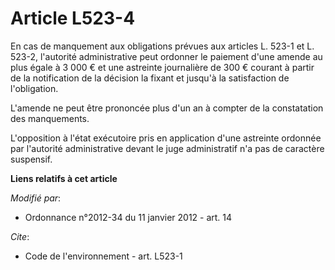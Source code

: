 # Article L523-4

En cas de manquement aux obligations prévues aux articles L. 523-1 et L. 523-2, l'autorité administrative peut ordonner le
paiement d'une amende au plus égale à 3 000 € et une astreinte journalière de 300 € courant à partir de la notification de la
décision la fixant et jusqu'à la satisfaction de l'obligation. 

L'amende ne peut être prononcée plus d'un an à compter de la constatation des manquements. 

L'opposition à l'état exécutoire pris en application d'une astreinte ordonnée par l'autorité administrative devant le juge
administratif n'a pas de caractère suspensif.

**Liens relatifs à cet article**

_Modifié par_:

  - Ordonnance n°2012-34 du 11 janvier 2012 - art. 14

_Cite_:

  - Code de l'environnement - art. L523-1

